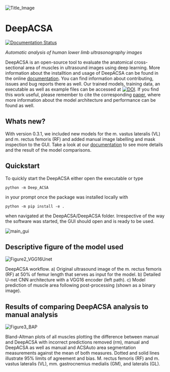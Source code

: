 ![Title_Image](https://user-images.githubusercontent.com/71383228/148084248-5e169761-a075-4c86-836a-e9b2cec56ef6.jpg)

# DeepACSA
[![Documentation Status](https://readthedocs.org/projects/deepacsa/badge/?version=latest)](https://deepacsa.readthedocs.io/en/latest/?badge=latest)

*Automatic analysis of human lower limb ultrasonography images*

DeepACSA is an open-source tool to evaluate the anatomical cross-sectional area of muscles in ultrasound images using deep learning.
More information about the installtion and usage of DeepACSA can be found in the online [documentation](https://deepacsa.readthedocs.io/en/latest/index.html). You can find information about contributing, issues and bug reports there as well.
Our trained models, training data, an executable as well as example files can be accessed at [![DOI](https://zenodo.org/badge/DOI/10.5281/zenodo.8419487.svg)](https://doi.org/10.5281/zenodo.8419487).
If you find this work useful, please remember to cite the corresponding [paper](https://journals.lww.com/acsm-msse/Abstract/9900/DeepACSA__Automatic_Segmentation_of.87.aspx), where more information about the model architecture and performance can be found as well. 

## Whats new?

With version 0.3.1, we included new models for the m. vastus lateralis (VL) and m. rectus femoris (RF) and added manual image labelling and mask inspection to the GUI. Take a look at our [documentation](https://deepacsa.readthedocs.io/en/latest/news.html) to see more details and the result of the model comparisons.

## Quickstart

To quickly start the DeepACSA either open the executable or type 

``python -m Deep_ACSA``

in your prompt once the package was installed locally with

``python -m pip install -e .``

when navigated at the DeepACSA/DeepACSA folder. 
Irrespective of the way the software was started, the GUI should open and is ready to be used.

![main_gui](https://github.com/PaulRitsche/DeepACSA/assets/71383228/b3a48daf-58ea-4971-badd-dcd6387000b7)


## Descriptive figure of the model used

![Figure2_VGG16Unet](https://user-images.githubusercontent.com/71383228/182554020-2c8bad75-7f08-4194-8f5f-0a521a70781c.jpg)

DeepACSA workflow. a) Original ultrasound image of the m. rectus femoris (RF) at 50% of femur length that serves as input for the model. b) Detailed U-net CNN architecture with a VGG16 encoder (left path). c) Model prediction of muscle area following post-processing (shown as a binary image). 

## Results of comparing DeepACSA analysis to manual analysis

![Figure3_BAP](https://user-images.githubusercontent.com/71383228/182554096-c5fde7cd-a137-4cc4-ad73-a819368d13ec.jpg)

Bland-Altman plots of all muscles plotting the difference between manual and DeepACSA with incorrect predictions removed (rm), manual and DeepACSA as well as manual and ACSAuto area segmentation measurements against the mean of both measures. Dotted and solid lines illustrate 95% limits of agreement and bias. M. rectus femoris (RF) and m. vastus lateralis (VL), mm. gastrocnemius medialis (GM), and lateralis (GL).
